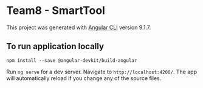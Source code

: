 # Team8 - SmartTool

This project was generated with [Angular CLI](https://github.com/angular/angular-cli) version 9.1.7.

## To run application locally

```
npm install --save @angular-devkit/build-angular
```

Run `ng serve` for a dev server. Navigate to `http://localhost:4200/`. The app will automatically reload if you change any of the source files.
